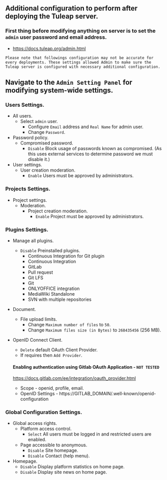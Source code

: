 ## Additional configuration to perform after deploying the Tuleap server.

### First thing before modifying anything on server is to set the `admin` user password and email address.
- https://docs.tuleap.org/admin.html

```Please note that followings configuration may not be accurate for every deployments. These settings allowed Admin to make sure the Tuleap server is configured with necessary additional configuration.```

## Navigate to the `Admin Setting Panel` for modifying system-wide settings.

### Users Settings.
- All users.
	- Select `admin` user.
		- Configure `Email` address and `Real Name` for admin user.
		- Change `Password`.
- Password policy.
	- Compromised password.
		- `Disable` Block usage of passwords known as compromised. (As this uses external services to determine password we must disable it.)
- User settings.
	- User creation moderation.
		- `Enable` Users must be approved by administrators.

### Projects Settings.
- Project settings.
	- Moderation.
		- Project creation moderation.
			- `Enable` Project must be approved by administrators.

### Plugins Settings.
- Manage all plugins.
	- `Disable` Preinstalled plugins.
		- Continuous Integration for Git plugin
		- Continuous Integration
		- GitLab
		- Pull request
		- Git LFS
		- Git
		- ONLYOFFICE integration
		- MediaWiki Standalone
		- SVN with multiple repositories
- Document.
	- File upload limits.
		- Change `Maximum number of files` to `50`.
		- Change `Maximum files size (in Bytes)` to `268435456` (256 MB).
- OpenID Connect Client.
	- `Delete` default OAuth Client Provider.
	- If requires then `Add Provider`.

	#### Enabling authentication using Gitlab OAuth Application - `NOT TESTED`
	https://docs.gitlab.com/ee/integration/oauth_provider.html

	- Scope - openid, profile, email.
	- OpenID Settings - https://GITLAB_DOMAIN/.well-known/openid-configuration

### Global Configuration Settings.
- Global access rights.
	- Platform access control.
		- `Select` All users must be logged in and restricted users are enabled.
	- Page accessible to anonymous.
		- `Disable` Site homepage.
		- `Disable` Contact (help menu).
- Homepage.
	- `Disable` Display platform statistics on home page.
	- `Disable` Display site news on home page.
